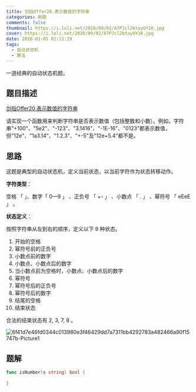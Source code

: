 ```yaml
---
title: 剑指Offer20.表示数值的字符串
categories: 刷题
comments: false
thumbnail: https://i.loli.net/2020/09/02/A7PJcl2btayUY1K.jpg
cover: https://i.loli.net/2020/09/02/A7PJcl2btayUY1K.jpg
date: 2018-01-05 02:11:29
tags:
  - 自动状态机
  - 算法
---
```


一道经典的自动状态机题。

<!--more-->

## 题目描述

[剑指Offer20.表示数值的字符串](https://leetcode-cn.com/problems/biao-shi-shu-zhi-de-zi-fu-chuan-lcof/)

请实现一个函数用来判断字符串是否表示数值（包括整数和小数）。例如，字符串"+100"、"5e2"、"-123"、"3.1416"、"-1E-16"、"0123"都表示数值，但"12e"、"1a3.14"、"1.2.3"、"+-5"及"12e+5.4"都不是。



## 思路

这题是典型的自动状态机，定义当前状态，以当前字符作为状态转移动作。

**字符类型**：

空格 「 」、数字「 0—9 」 、正负号 「 +- 」 、小数点 「 . 」 、幂符号 「 eEeE 」 。

**状态定义**：

按照字符串从左到右的顺序，定义以下 9 种状态。

1. 开始的空格
2. 幂符号前的正负号
3. 小数点前的数字
4. 小数点、小数点后的数字
5. 当小数点前为空格时，小数点、小数点后的数字
6. 幂符号
7. 幂符号后的正负号
8. 幂符号后的数字
9. 结尾的空格
10. 结束状态

合法的结束状态有 2, 3, 7, 8 。

![6f41d7e46fd0344c013980e3f46429dd7a7311bb4292783a482466a90f15747b-Picture1](https://i.loli.net/2020/09/02/2JV9ULagksCuj4P.png)



## 题解

```go
func isNumber(s string) bool {
    
}
```




